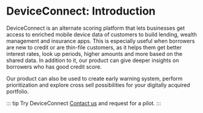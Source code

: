 # DeviceConnect: Introduction
DeviceConnect is an alternate scoring platform that lets businesses get access to enriched mobile device data of customers to build lending, wealth management and insurance apps. This is especially useful when borrowers are new to credit or are thin-file customers, as it helps them get better interest rates, look up periods, higher amounts and more based on the shared data. In addition to it, our product can give deeper insights on borrowers who has good credit score.

Our product can also be used to create early warning system, perform prioritization and explore cross sell possibilities for your digitally acquired portfolio.

::: tip Try DeviceConnect
[Contact us](https://finbox.in/contact-us) and request for a pilot.
:::
